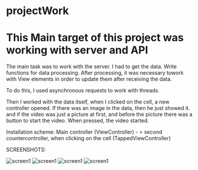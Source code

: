 # projectWork
#  This Main target of this project was working with server and API

The main task was to work with the server. I had to get the data. Write functions for data processing. After processing, it was necessary towork with View elements in order to update them after receiving the data. 

To do this, I used asynchronous requests to work with threads. 

Then I worked with the data itself, when I clicked on the cell, a new controller opened. If there was an image in the data, then he just showed it. and if the video was just a picture at first, and before the picture there was a button to start the video. When pressed, the video started.

Installation scheme:
Main controller (ViewController) - > second countercontroller, when clicking on the cell (TappedViewController)

SCREENSHOTS:

![screen1](Screenshots/1.png)
![screen1](Screenshots/2.png)
![screen1](Screenshots/3.png)
![screen1](Screenshots/4.png)
